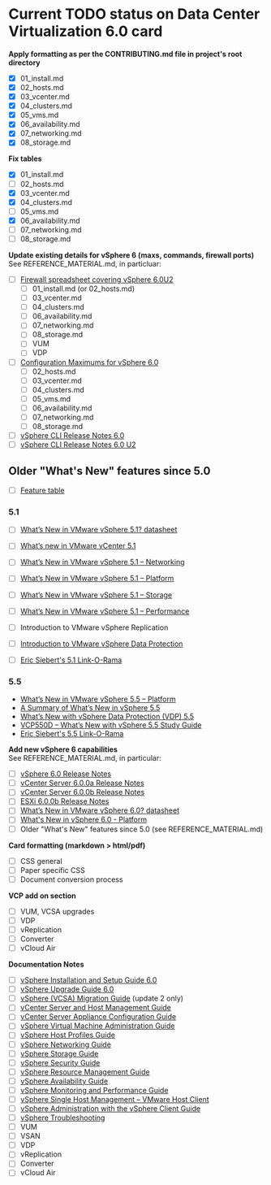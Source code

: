 
# Current TODO status on Data Center Virtualization 6.0 card

**Apply formatting as per the CONTRIBUTING.md file in project's root directory**
- [x] 01_install.md
- [x] 02_hosts.md
- [x] 03_vcenter.md
- [x] 04_clusters.md
- [x] 05_vms.md
- [x] 06_availability.md
- [x] 07_networking.md
- [x] 08_storage.md  

**Fix tables**
- [x] 01_install.md
- [ ] 02_hosts.md
- [x] 03_vcenter.md
- [x] 04_clusters.md
- [ ] 05_vms.md
- [x] 06_availability.md
- [ ] 07_networking.md
- [ ] 08_storage.md  

**Update existing details for vSphere 6 (maxs, commands, firewall ports)**  
See REFERENCE_MATERIAL.md, in particluar:  
- [ ] [Firewall spreadsheet covering vSphere 6.0U2](https://communities.vmware.com/docs/DOC-33303)
  - [ ] 01_install.md  (or 02_hosts.md)
  - [ ] 03_vcenter.md
  - [ ] 04_clusters.md
  - [ ] 06_availability.md
  - [ ] 07_networking.md
  - [ ] 08_storage.md 
  - [ ] VUM
  - [ ] VDP 
- [ ] [Configuration Maximums for vSphere 6.0](https://www.vmware.com/pdf/vsphere6/r60/vsphere-60-configuration-maximums.pdf)  
  - [ ] 02_hosts.md
  - [ ] 03_vcenter.md
  - [ ] 04_clusters.md 
  - [ ] 05_vms.md
  - [ ] 06_availability.md
  - [ ] 07_networking.md
  - [ ] 08_storage.md 
- [ ] [vSphere CLI Release Notes 6.0](https://www.vmware.com/support/developer/vcli/vcli60/vsp6_60_vcli_relnotes.html)  
- [ ] [vSphere CLI Release Notes 6.0 U2](http://pubs.vmware.com/Release_Notes/en/vcli/60/vsp6_602_vcli_relnotes.html)  
 
## Older "What's New" features since 5.0
- [ ] [Feature table](http://www.vmwarearena.com/wp-content/uploads/2015/02/Difference-between-vSphere-5.05.1-5.5-6.0.jpg)
### 5.1
- [ ] [What’s New in VMware vSphere 5.1? datasheet](http://www.vmware.com/files/pdf/products/vsphere/vmware-what-is-new-vsphere51.pdf)
- [ ] [What’s new in VMware vCenter 5.1](http://www.vmware.com/files/pdf/techpaper/Whats-New-VMware-vCenter-Server-51-Technical-Whitepaper.pdf)
- [ ] [What’s New in VMware vSphere 5.1 – Networking](http://www.vmware.com/files/pdf/techpaper/Whats-New-VMware-vSphere-51-Network-Technical-Whitepaper.pdf)
- [ ] [What’s New in VMware vSphere 5.1 – Platform](http://www.vmware.com/files/pdf/techpaper/Whats-New-VMware-vSphere-51-Platform-Technical-Whitepaper.pdf)
- [ ] [What’s New in VMware vSphere 5.1 – Storage](http://www.vmware.com/files/pdf/techpaper/Whats-New-VMware-vSphere-51-Storage-Technical-Whitepaper.pdf)
- [ ] [What’s New in VMware vSphere 5.1 – Performance](http://www.vmware.com/files/pdf/techpaper/Whats-New-VMware-vSphere-51-Performance-Technical-Whitepaper.pdf)
- [ ] Introduction to VMware vSphere Replication
- [ ] [Introduction to VMware vSphere Data Protection](http://www.vmware.com/files/pdf/techpaper/Introduction-to-Data-Protection.pdf)
- [ ] [Eric Siebert's 5.1 Link-O-Rama](http://vsphere-land.com/news/vsphere-51-link-o-rama.html)


### 5.5
- [What’s New in VMware vSphere 5.5 – Platform](http://www.vmware.com/content/dam/digitalmarketing/vmware/en/pdf/whitepaper/vsphere/vmw-white-paper-vsphr-5.5-pltfrm.pdf)
- [A Summary of What’s New in vSphere 5.5](https://blogs.vmware.com/vsphere/2013/09/a-summary-of-whats-new-in-vsphere-5-5.html)
- [What’s New with vSphere Data Protection (VDP) 5.5](http://blogs.vmware.com/vsphere/2013/09/whats-new-with-vdp55.html)
- [VCP550D – What’s New with vSphere 5.5 Study Guide](http://www.jasongaudreau.com/2014/10/vcp550d-whats-new-with-vsphere-55-study.html)
- [Eric Siebert's 5.5 Link-O-Rama](http://vsphere-land.com/news/vsphere-55-link-o-rama.html)

**Add new vSphere 6 capabilities**  
See REFERENCE_MATERIAL.md, in particular:  
- [ ] [vSphere 6.0 Release Notes](https://www.vmware.com/support/vsphere6/doc/vsphere-esxi-vcenter-server-60-release-notes.html)
- [ ] [vCenter Server 6.0.0a Release Notes](https://www.vmware.com/support/vsphere6/doc/vsphere-vcenter-server-600a-release-notes.html)
- [ ] [vCenter Server 6.0.0b Release Notes](https://www.vmware.com/support/vsphere6/doc/vsphere-vcenter-server-600b-release-notes.html)
- [ ] [ESXi 6.0.0b Release Notes](https://www.vmware.com/support/vsphere6/doc/vsphere-esxi-600b-release-notes.html)
- [ ] [What’s New in VMware vSphere 6.0? datasheet](http://www.vmware.com/content/dam/digitalmarketing/vmware/en/pdf/products/vsphere/vmware-vsphere-whats-new.pdf)
- [ ] [What's New in vSphere 6.0 - Platform](http://www.vmware.com/files/pdf/vsphere/VMW-WP-vSPHR-Whats-New-6-0-PLTFRM.pdf)
- [ ] Older "What's New" features since 5.0 (see REFERENCE_MATERIAL.md)

**Card formatting (markdown > html/pdf)**  
- [ ] CSS general
- [ ] Paper specific CSS
- [ ] Document conversion process

**VCP add on section**
- [ ] VUM, VCSA upgrades
- [ ] VDP
- [ ] vReplication
- [ ] Converter
- [ ] vCloud Air

**Documentation Notes**
- [ ] [vSphere Installation and Setup Guide 6.0](http://pubs.vmware.com/vsphere-60/topic/com.vmware.ICbase/PDF/vsphere-esxi-vcenter-server-60-installation-setup-guide.pdf)
- [ ] [vSphere Upgrade Guide 6.0](http://pubs.vmware.com/vsphere-60/topic/com.vmware.ICbase/PDF/vsphere-esxi-vcenter-server-60-upgrade-guide.pdf)
- [ ] [vSphere (VCSA) Migration Guide](http://pubs.vmware.com/vsphere-60/topic/com.vmware.ICbase/PDF/vsphere-vcenter-server-602-migration-guide.pdf) (update 2 only)
- [ ] [vCenter Server and Host Management Guide](http://pubs.vmware.com/vsphere-60/topic/com.vmware.ICbase/PDF/vsphere-esxi-vcenter-server-60-host-management-guide.pdf)
- [ ] [vCenter Server Appliance Configuration Guide](http://pubs.vmware.com/vsphere-60/topic/com.vmware.ICbase/PDF/vsphere-esxi-vcenter-server-60-appliance-configuration-guide.pdf)
- [ ] [vSphere Virtual Machine Administration Guide](http://pubs.vmware.com/vsphere-60/topic/com.vmware.ICbase/PDF/vsphere-esxi-vcenter-server-60-virtual-machine-admin-guide.pdf)
- [ ] [vSphere Host Profiles Guide](http://pubs.vmware.com/vsphere-60/topic/com.vmware.ICbase/PDF/vsphere-esxi-vcenter-server-60-host-profiles-guide.pdf)
- [ ] [vSphere Networking Guide](http://pubs.vmware.com/vsphere-60/topic/com.vmware.ICbase/PDF/vsphere-esxi-vcenter-server-60-networking-guide.pdf)
- [ ] [vSphere Storage Guide](http://pubs.vmware.com/vsphere-60/topic/com.vmware.ICbase/PDF/vsphere-esxi-vcenter-server-60-storage-guide.pdf)
- [ ] [vSphere Security Guide](http://pubs.vmware.com/vsphere-60/topic/com.vmware.ICbase/PDF/vsphere-esxi-vcenter-server-60-security-guide.pdf)
- [ ] [vSphere Resource Management Guide](http://pubs.vmware.com/vsphere-60/topic/com.vmware.ICbase/PDF/vsphere-esxi-vcenter-server-60-resource-management-guide.pdf)
- [ ] [vSphere Availability Guide](http://pubs.vmware.com/vsphere-60/topic/com.vmware.ICbase/PDF/vsphere-esxi-vcenter-server-60-availability-guide.pdf)
- [ ] [vSphere Monitoring and Performance Guide](http://pubs.vmware.com/vsphere-60/topic/com.vmware.ICbase/PDF/vsphere-esxi-vcenter-server-60-monitoring-performance-guide.pdf)
- [ ] [vSphere Single Host Management – VMware Host Client](http://pubs.vmware.com/vsphere-60/topic/com.vmware.ICbase/PDF/vsphere-html-host-client-18-guide.pdf)
- [ ] [vSphere Administration with the vSphere Client Guide](http://pubs.vmware.com/vsphere-60/topic/com.vmware.ICbase/PDF/vsphere-esxi-vcenter-server-60-client-administration-guide.pdf)
- [ ] [vSphere Troubleshooting](http://pubs.vmware.com/vsphere-60/topic/com.vmware.ICbase/PDF/vsphere-esxi-vcenter-server-60-troubleshooting-guide.pdf)
- [ ] VUM
- [ ] VSAN
- [ ] VDP
- [ ] vReplication
- [ ] Converter
- [ ] vCloud Air